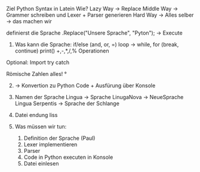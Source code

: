 ﻿Ziel Python Syntax in Latein
Wie?
Lazy Way -> Replace
Middle Way -> Grammer schreiben und Lexer + Parser generieren
Hard Way -> Alles selber  -> das machen wir

definierst die Sprache .Replace("Unsere Sprache", "Pyton");
-> Execute

1. Was kann die Sprache:
if/else (and, or, =)
loop -> while, for (break, continue)
print()
+,-,*,/,% Operationen

Optional:
Import
try catch

Römische Zahlen alles!
°

2. -> Konvertion zu Python Code + Ausfürung über Konsole

3. Namen der Sprache
Lingua -> Sprache
LinugaNova -> NeueSprache
Lingua Serpentis -> Sprache der Schlange

4. Datei endung
liss

5. Was müssen wir tun:
	1. Definition der Sprache (Paul)
	2. Lexer implementieren 
	3. Parser 
	4. Code in Python executen in Konsole
   5. Datei einlesen

